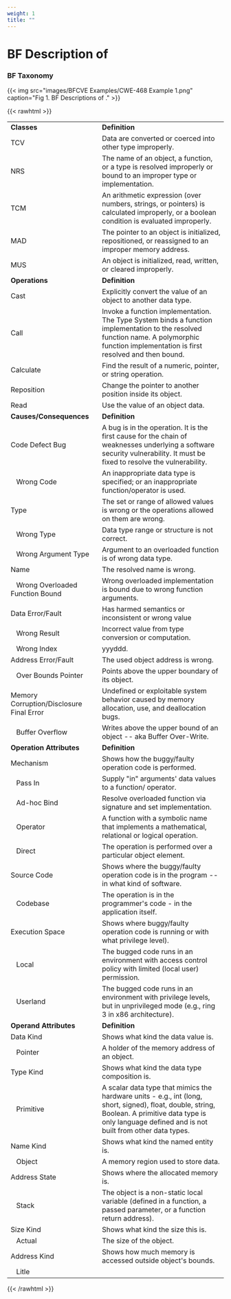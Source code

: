 ```yaml
---
weight: 1
title: ""
---
```

# BF Description of [](https://cve.mitre.org/cgi-bin/cvename.cgi?name=)

### BF Taxonomy


{{< img src="images/BFCVE Examples/CWE-468 Example 1.png" caption="Fig 1. BF Descriptions of ." >}}

{{< rawhtml >}}
<table class="table">
		<tr>
			<td><strong>Classes</strong></td>
	<td><strong>Definition</strong></td>
	</tr>
	<tr>
			<td>TCV</td>
	<td>Data are converted or coerced into other type improperly.</td>
	</tr>
	<tr>
			<td>NRS</td>
	<td>The name of an object, a function, or a type is resolved improperly or bound to an improper type or implementation.</td>
	</tr>
	<tr>
			<td>TCM</td>
	<td>An arithmetic expression (over numbers, strings, or pointers) is calculated improperly, or a boolean condition is evaluated improperly.</td>
	</tr>
	<tr>
			<td>MAD</td>
	<td>The pointer to an object is initialized, repositioned, or reassigned to an improper memory address.</td>
	</tr>
	<tr>
			<td>MUS</td>
	<td>An object is initialized, read, written, or cleared improperly.</td>
	</tr>
	<tr>
			<td><strong>Operations</strong></td>
	<td><strong>Definition</strong></td>
	</tr>
	<tr>
			<td>Cast</td>
	<td>Explicitly convert the value of an object to another data type.</td>
	</tr>
	<tr>
			<td>Call</td>
	<td>Invoke a function implementation. The Type System binds a function implementation to the resolved function name. A polymorphic function implementation is first resolved and then bound.</td>
	</tr>
	<tr>
			<td>Calculate</td>
	<td>Find the result of a numeric, pointer, or string operation.</td>
	</tr>
	<tr>
			<td>Reposition</td>
	<td>Change the pointer to another position inside its object.</td>
	</tr>
	<tr>
			<td>Read</td>
	<td>Use the value of an object data.</td>
	</tr>
	<tr>
			<td><strong>Causes/Consequences</strong></td>
	<td><strong>Definition</strong></td>
	</tr>
	<tr>
			<td>Code Defect Bug</td>
	<td>A bug is in the operation. It is the first cause for the chain of weaknesses underlying a software security vulnerability. It must be fixed to resolve the vulnerability.</td>
	</tr>
	<tr>
			<td>   Wrong Code</td>
	<td>An inappropriate data type is specified; or an inappropriate function/operator is used.</td>
	</tr>
	<tr>
			<td>Type </td>
	<td>The set or range of allowed values is wrong or the operations allowed on them are wrong.</td>
	</tr>
	<tr>
			<td>   Wrong Type</td>
	<td>Data type range or structure is not correct.</td>
	</tr>
	<tr>
			<td>   Wrong Argument Type</td>
	<td>Argument to an overloaded function is of wrong data type.</td>
	</tr>
	<tr>
			<td>Name </td>
	<td>The resolved name is wrong.</td>
	</tr>
	<tr>
			<td>   Wrong Overloaded Function Bound</td>
	<td>Wrong overloaded implementation is bound due to wrong function arguments.</td>
	</tr>
	<tr>
			<td>Data Error/Fault</td>
	<td>Has harmed semantics or inconsistent or wrong value</td>
	</tr>
	<tr>
			<td>   Wrong Result</td>
	<td>Incorrect value from type conversion or computation.</td>
	</tr>
	<tr>
			<td>   Wrong Index</td>
	<td>yyyddd.</td>
	</tr>
	<tr>
			<td>Address Error/Fault</td>
	<td>The used object address is wrong.</td>
	</tr>
	<tr>
			<td>   Over Bounds Pointer</td>
	<td>Points above the upper boundary of its object.</td>
	</tr>
	<tr>
			<td>Memory Corruption/Disclosure Final Error</td>
	<td>Undefined or exploitable system behavior caused by memory allocation, use, and deallocation bugs.</td>
	</tr>
	<tr>
			<td>   Buffer Overflow</td>
	<td>Writes above the upper bound of an object -- aka Buffer Over-Write.</td>
	</tr>
	<tr>
			<td><strong>Operation Attributes</strong></td>
	<td><strong>Definition</strong></td>
	</tr>
	<tr>
			<td>Mechanism</td>
	<td>Shows how the buggy/faulty operation code is performed.</td>
	</tr>
	<tr>
			<td>   Pass In</td>
	<td>Supply "in" arguments' data values to a function/ operator.</td>
	</tr>
	<tr>
			<td>   Ad-hoc Bind</td>
	<td>Resolve overloaded function via signature and set implementation.</td>
	</tr>
	<tr>
			<td>   Operator</td>
	<td>A function with a symbolic name that implements a mathematical, relational or logical operation.</td>
	</tr>
	<tr>
			<td>   Direct</td>
	<td>The operation is performed over a particular object element.</td>
	</tr>
	<tr>
			<td>Source Code</td>
	<td>Shows where the buggy/faulty operation code is in the program -- in what kind of software.</td>
	</tr>
	<tr>
			<td>   Codebase</td>
	<td>The operation is in the programmer's code - in the application itself.</td>
	</tr>
	<tr>
			<td>Execution Space</td>
	<td>Shows where buggy/faulty operation code is running or with what privilege level).</td>
	</tr>
	<tr>
			<td>   Local</td>
	<td>The bugged code runs in an environment with access control policy with limited (local user) permission.</td>
	</tr>
	<tr>
			<td>   Userland</td>
	<td>The bugged code runs in an environment with privilege levels, but in unprivileged mode (e.g., ring 3 in x86 architecture).</td>
	</tr>
	<tr>
			<td><strong>Operand Attributes</strong></td>
	<td><strong>Definition</strong></td>
	</tr>
	<tr>
			<td>Data Kind</td>
	<td>Shows what kind the data value is.</td>
	</tr>
	<tr>
			<td>   Pointer</td>
	<td>A holder of the memory address of an object.</td>
	</tr>
	<tr>
			<td>Type Kind</td>
	<td>Shows what kind the data type composition is.</td>
	</tr>
	<tr>
			<td>   Primitive</td>
	<td>A scalar data type that mimics the hardware units - e.g., int (long, short, signed), float, double, string, Boolean. A primitive data type is only language defined and is not built from other data types.</td>
	</tr>
	<tr>
			<td>Name Kind</td>
	<td>Shows what kind the named entity is.</td>
	</tr>
	<tr>
			<td>   Object</td>
	<td>A memory region used to store data.</td>
	</tr>
	<tr>
			<td>Address State</td>
	<td>Shows where the allocated memory is.</td>
	</tr>
	<tr>
			<td>   Stack</td>
	<td>The object is a non-static local variable (defined in a function, a passed parameter, or a function return address).</td>
	</tr>
	<tr>
			<td>Size Kind</td>
	<td>Shows what kind the size this is.</td>
	</tr>
	<tr>
			<td>   Actual</td>
	<td>The size of the object.</td>
	</tr>
	<tr>
			<td>Address Kind</td>
	<td>Shows how much memory is accessed outside object's bounds.</td>
	</tr>
	<tr>
			<td>   Litle</td>
	<td></td>
	</tr>
	
</table>
{{< /rawhtml >}}
	